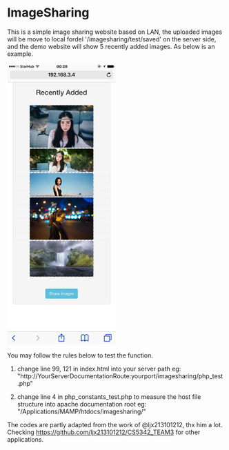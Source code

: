 # ImageSharing

This is a simple image sharing website based on LAN, the uploaded images will be move to local fordel '/imagesharing/test/saved' on the server side, and the demo website will show 5 recently added images. As below is an example.

<img src="https://raw.githubusercontent.com/alexch1/ImageSharing/master/demo.JPG" width="50%" height="50%">

You may follow the rules below to test the function.

1. change line 99, 121 in index.html into your server path
   eg: "http://YourServerDocumentationRoute:yourport/imagesharing/php_test.php"

2. change line 4 in php_constants_test.php to measure the host file structure into apache documentation root
   eg:  "/Applications/MAMP/htdocs/imagesharing/"

The codes are partly adapted from the work of @ljx213101212, thx him a lot.
Checking https://github.com/ljx213101212/CS5342_TEAM3 for other applications.
